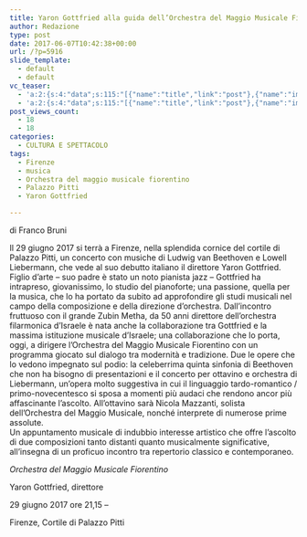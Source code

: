 ```yaml
---
title: Yaron Gottfried alla guida dell’Orchestra del Maggio Musicale Fiorentino
author: Redazione
type: post
date: 2017-06-07T10:42:38+00:00
url: /?p=5916
slide_template:
  - default
  - default
vc_teaser:
  - 'a:2:{s:4:"data";s:115:"[{"name":"title","link":"post"},{"name":"image","image":"featured","link":"none"},{"name":"text","mode":"excerpt"}]";s:7:"bgcolor";s:0:"";}'
  - 'a:2:{s:4:"data";s:115:"[{"name":"title","link":"post"},{"name":"image","image":"featured","link":"none"},{"name":"text","mode":"excerpt"}]";s:7:"bgcolor";s:0:"";}'
post_views_count:
  - 18
  - 18
categories:
  - CULTURA E SPETTACOLO
tags:
  - Firenze
  - musica
  - Orchestra del maggio musicale fiorentino
  - Palazzo Pitti
  - Yaron Gottfried

---
```

di Franco Bruni

Il 29 giugno 2017 si terrà a Firenze, nella splendida cornice del cortile di Palazzo Pitti, un concerto con musiche di Ludwig van Beethoven e Lowell Liebermann, che vede al suo debutto italiano il direttore Yaron Gottfried. Figlio d’arte – suo padre è stato un noto pianista jazz – Gottfried ha intrapreso, giovanissimo, lo studio del pianoforte; una passione, quella per la musica, che lo ha portato da subito ad approfondire gli studi musicali nel campo della composizione e della direzione d’orchestra. Dall’incontro fruttuoso con il grande Zubin Metha, da 50 anni direttore dell’orchestra filarmonica d’Israele è nata anche la collaborazione tra Gottfried e la massima istituzione musicale d’Israele; una collaborazione che lo porta, oggi, a dirigere l’Orchestra del Maggio Musicale Fiorentino con un programma giocato sul dialogo tra modernità e tradizione. Due le opere che lo vedono impegnato sul podio: la celeberrima quinta sinfonia di Beethoven che non ha bisogno di presentazioni e il concerto per ottavino e orchestra di Liebermann, un’opera molto suggestiva in cui il linguaggio tardo-romantico / primo-novecentesco si sposa a momenti più audaci che rendono ancor più affascinante l’ascolto. All’ottavino sarà Nicola Mazzanti, solista dell’Orchestra del Maggio Musicale, nonché interprete di numerose prime assolute.  
Un appuntamento musicale di indubbio interesse artistico che offre l’ascolto di due composizioni tanto distanti quanto musicalmente significative, all’insegna di un proficuo incontro tra repertorio classico e contemporaneo.

_Orchestra del Maggio Musicale Fiorentino_

Yaron Gottfried, direttore

29 giugno 2017 ore 21,15 &#8211;

Firenze, Cortile di Palazzo Pitti